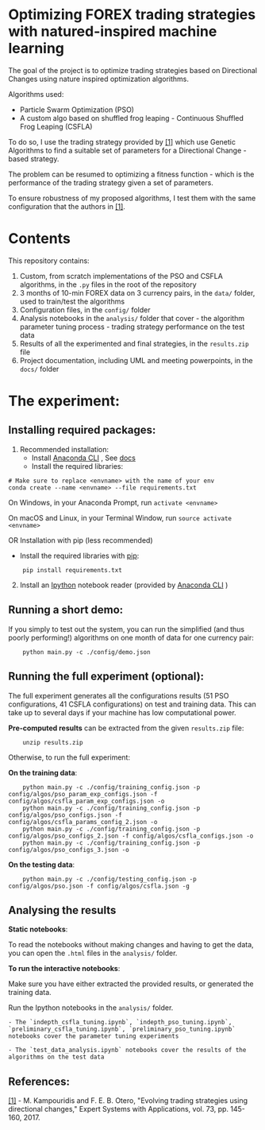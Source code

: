 # Optimizing FOREX trading strategies with natured-inspired machine learning 

The goal of the project is to optimize trading strategies based on Directional Changes using nature inspired optimization algorithms.

Algorithms used:

- Particle Swarm Optimization (PSO)
- A custom algo based on shuffled frog leaping - Continuous Shuffled Frog Leaping (CSFLA)

To do so, I use the trading strategy provided by [[1]](http://www.kampouridis.net/papers/DC-GA.pdf) which use Genetic Algorithms to find a suitable set of parameters for a Directional Change - based strategy.

The problem can be resumed to optimizing a fitness function - which is the performance of the trading strategy given a set of parameters.

To ensure robustness of my proposed algorithms, I test them with the same configuration that the authors in [[1]](http://www.kampouridis.net/papers/DC-GA.pdf).


# Contents
This repository contains:
   1. Custom, from scratch implementations of the PSO and CSFLA algorithms, in the `.py` files in the root of the repository
   2. 3 months of 10-min FOREX data on 3 currency pairs, in the `data/` folder, used to train/test the algorithms
   3. Configuration files, in the `config/` folder
   4. Analysis notebooks in the `analysis/` folder that cover 
                                    - the algorithm parameter tuning process
                                    - trading strategy performance on the test data
   5. Results of all the experimented and final strategies, in the `results.zip` file
   6. Project documentation, including UML and meeting powerpoints, in the `docs/` folder

# The experiment:
## Installing required packages:

1. Recommended installation:
   - Install [Anaconda CLI](https://anaconda.org/) , See [docs](https://conda.io/docs/user-guide/tasks/manage-environments.html)
   - Install the required libraries:
```
# Make sure to replace <envname> with the name of your env
conda create --name <envname> --file requirements.txt
```
On Windows, in your Anaconda Prompt, run `activate <envname>`

On macOS and Linux, in your Terminal Window, run `source activate <envname>`

OR Installation with pip (less recommended)
   - Install the required libraries with [pip](https://pypi.org/project/pip/):
```
    pip install requirements.txt
```
2. Install an [Ipython](https://jupyter.org/) notebook reader (provided by [Anaconda CLI](https://anaconda.org/) )

## Running a short demo:
If you simply to test out the system, you can run the simplified (and thus poorly performing!) algorithms on one month of data for one currency pair:
```
    python main.py -c ./config/demo.json
```

## Running the full experiment (optional):
The full experiment generates all the configurations results (51 PSO configurations, 41 CSFLA configurations) on test and training data. This can take up to several days if your machine has low computational power. 

__Pre-computed results__ can be extracted from the given `results.zip` file:
```
    unzip results.zip
```

Otherwise, to run the full experiment:

__On the training data__:
```
    python main.py -c ./config/training_config.json -p config/algos/pso_param_exp_configs.json -f config/algos/csfla_param_exp_configs.json -o
    python main.py -c ./config/training_config.json -p config/algos/pso_configs.json -f config/algos/csfla_params_config_2.json -o
    python main.py -c ./config/training_config.json -p config/algos/pso_configs_2.json -f config/algos/csfla_configs.json -o
    python main.py -c ./config/training_config.json -p config/algos/pso_configs_3.json -o
```

__On the testing data__:
```
    python main.py -c ./config/testing_config.json -p config/algos/pso.json -f config/algos/csfla.json -g
```

## Analysing the results

__Static notebooks__:

To read the notebooks without making changes and having to get the data, you can open the `.html` files in the 
`analysis/` folder.



__To run the interactive notebooks__:

Make sure you have either extracted the provided results, or generated the training data.

Run the Ipython notebooks in the `analysis/` folder.

    - The `indepth_csfla_tuning.ipynb`, `indepth_pso_tuning.ipynb`, `preliminary_csfla_tuning.ipynb`, `preliminary_pso_tuning.ipynb` notebooks cover the parameter tuning experiments
    
    - The `test_data_analysis.ipynb` notebooks cover the results of the algorithms on the test data


## References:
[[1]](http://www.kampouridis.net/papers/DC-GA.pdf) - M. Kampouridis and F. E. B. Otero, "Evolving trading strategies using directional changes," Expert Systems with Applications, vol. 73, pp. 145-160, 2017.
